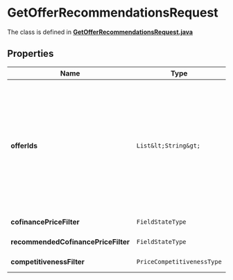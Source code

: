 

# GetOfferRecommendationsRequest

The class is defined in **[GetOfferRecommendationsRequest.java](../../src/main/java/org/openapitools/model/GetOfferRecommendationsRequest.java)**

## Properties

Name | Type | Description | Notes
------------ | ------------- | ------------- | -------------
**offerIds** | `List&lt;String&gt;` | Идентификаторы товаров, информация о которых нужна. ⚠️ Не используйте это поле одновременно с остальными фильтрами. Если вы хотите воспользоваться фильтрами, оставьте поле пустым. |  [optional property]
**cofinancePriceFilter** | `FieldStateType` |  |  [optional property]
**recommendedCofinancePriceFilter** | `FieldStateType` |  |  [optional property]
**competitivenessFilter** | `PriceCompetitivenessType` |  |  [optional property]







